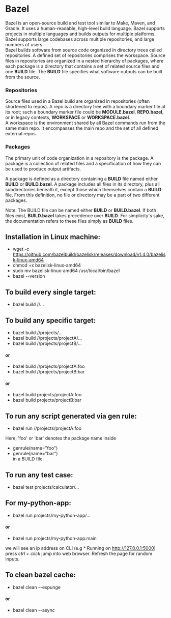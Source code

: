 # Bazel

Bazel is an open-source build and test tool similar to Make, Maven, and Gradle. It uses a human-readable, high-level build language. Bazel supports projects in multiple languages and builds outputs for multiple platforms. Bazel supports large codebases across multiple repositories, and large numbers of users.  
Bazel builds software from source code organized in directory trees called repositories. A defined set of repositories comprises the workspace. Source files in repositories are organized in a nested hierarchy of packages, where each package is a directory that contains a set of related source files and one **BUILD** file. The **BUILD** file specifies what software outputs can be built from the source.  

### Repositories
Source files used in a Bazel build are organized in repositories (often shortened to repos). A repo is a directory tree with a boundary marker file at its root; such a boundary marker file could be **MODULE.bazel**, **REPO.bazel**, or in legacy contexts, **WORKSPACE** or **WORKSPACE.bazel**.  
A workspace is the environment shared by all Bazel commands run from the same main repo. It encompasses the main repo and the set of all defined external repos.

### Packages 
The primary unit of code organization in a repository is the package. A package is a collection of related files and a specification of how they can be used to produce output artifacts.

A package is defined as a directory containing a **BUILD** file named either **BUILD** or **BUILD.bazel**. A package includes all files in its directory, plus all subdirectories beneath it, except those which themselves contain a **BUILD** file. From this definition, no file or directory may be a part of two different packages.

Note: The BUILD file can be named either **BUILD** or **BUILD.bazel**. If both files exist, **BUILD.bazel** takes precedence over **BUILD**. For simplicity's sake, the documentation refers to these files simply as **BUILD** files.


## Installation in Linux machine:
- wget -c https://github.com/bazelbuild/bazelisk/releases/download/v1.4.0/bazelisk-linux-amd64  
- chmod +x bazelisk-linux-amd64  
- sudo mv bazelisk-linux-amd64 /usr/local/bin/bazel  
- bazel --version  

## To build every single target: 
  - bazel build //...

## To build any specific target: 
  - bazel build //projects/...  
  - bazel build //projects/projectA/...  
  - bazel build //projects/projectB/...  
  #### or  
  - bazel build //projects/projectA:foo  
  - bazel build //projects/projectB:bar  
  #### or  
  - bazel build projects/projectA:foo  
  - bazel build projects/projectB:bar  

## To run any script generated via gen rule: 
  - bazel run //projects/projectA:foo  

  Here, 'foo' or 'bar' denotes the package name inside  
   - genrule(name="foo")  
   - genrule(name="bar")  
  in a BUILD file.  

## To run any test case:
  - bazel test projects/calculator/...  


## For my-python-app:
  - bazel run projects/my-python-app/...  
  #### or  
  - bazel run projects/my-python-app:main

  we will see an ip address on CLI (e.g * Running on http://127.0.0.1:5000)
  press *ctrl + click* jump into web browser. Refresh the page for random inputs.

## To clean bazel cache:
  - bazel clean --expunge  
  #### or  
  - bazel clean --async